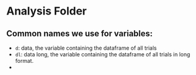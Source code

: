 # Analysis Folder

## Common names we use for variables:

- `d`: data, the variable containing the dataframe of all trials
- `dl`: data long, the variable containing the dataframe of all trials in long format. 
- 
